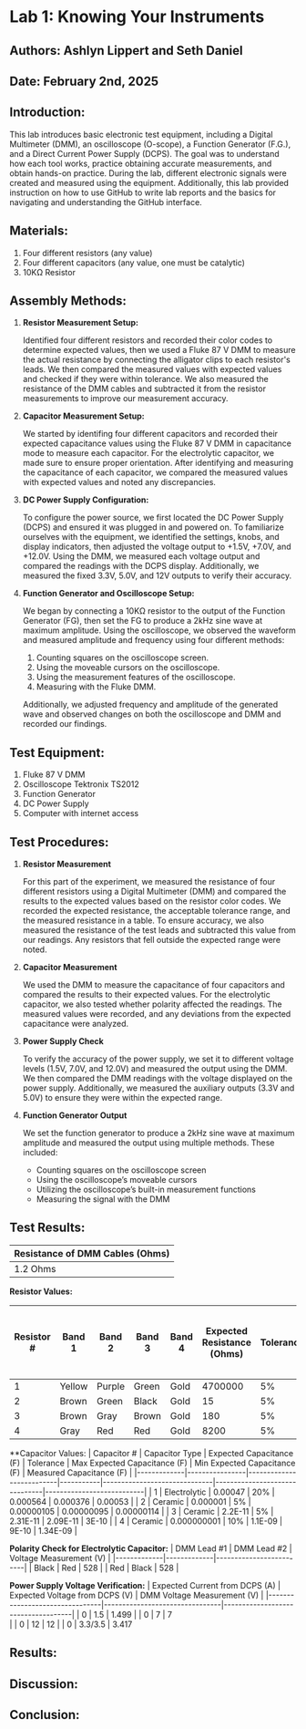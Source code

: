 # Lab 1: Knowing Your Instruments

## Authors: Ashlyn Lippert and Seth Daniel

## Date: February 2nd, 2025

## Introduction:
   This lab introduces basic electronic test equipment, including a Digital Multimeter (DMM), an oscilloscope (O-scope), a Function Generator (F.G.), and a Direct Current Power Supply (DCPS). The goal was to understand how each tool works, practice obtaining accurate measurements, and obtain hands-on practice. During the lab, different electronic signals were created and measured using the equipment.
   Additionally, this lab provided instruction on how to use GitHub to write lab reports and the basics for navigating and understanding the GitHub interface.

## Materials:
1. Four different resistors (any value)
2. Four different capacitors (any value, one must be catalytic)
3. 10KΩ Resistor

## Assembly Methods:
1. **Resistor Measurement Setup:**
   
   Identified four different resistors and recorded their color codes to determine expected values, then we used a Fluke 87 V DMM to measure the actual resistance by connecting the alligator clips to each resistor's leads.
   We then compared the measured values with expected values and checked if they were within tolerance. We also measured the resistance of the DMM cables and subtracted it from the resistor measurements to improve our measurement accuracy.

3. **Capacitor Measurement Setup:**
   
   We started by identifing four different capacitors and recorded their expected capacitance values using the Fluke 87 V DMM in capacitance mode to measure each capacitor. For the electrolytic capacitor, we made sure to ensure proper orientation. After identifying and measuring the capacitance of each capacitor, we compared the measured values with expected values and noted any discrepancies.

5. **DC Power Supply Configuration:**
   
   To configure the power source, we first located the DC Power Supply (DCPS) and ensured it was plugged in and powered on. To familiarize ourselves with the equipment, we identified the settings, knobs, and display indicators, then adjusted the voltage output to +1.5V, +7.0V, and +12.0V.
   Using the DMM, we measured each voltage output and compared the readings with the DCPS display. Additionally, we measured the fixed 3.3V, 5.0V, and 12V outputs to verify their accuracy.

7. **Function Generator and Oscilloscope Setup:**
   
   We began by connecting a 10KΩ resistor to the output of the Function Generator (FG), then set the FG to produce a 2kHz sine wave at maximum amplitude. Using the oscilloscope, we observed the waveform and measured amplitude and frequency using four different methods:
     1. Counting squares on the oscilloscope screen.
     2. Using the moveable cursors on the oscilloscope.
     3. Using the measurement features of the oscilloscope.
     4. Measuring with the Fluke DMM.
   
   Additionally, we adjusted frequency and amplitude of the generated wave and observed changes on both the oscilloscope and DMM and recorded our findings.

## Test Equipment:
1. Fluke 87 V DMM
2. Oscilloscope Tektronix TS2012
3. Function Generator
4. DC Power Supply
5. Computer with internet access
   
## Test Procedures:

1. **Resistor Measurement**

   For this part of the experiment, we measured the resistance of four different resistors using a Digital Multimeter (DMM) and compared the results to the expected values based on the resistor color codes. We recorded the expected resistance, the acceptable tolerance range, and the measured resistance in a table. To ensure accuracy, we also measured the resistance of the test leads and subtracted this value from our readings. Any resistors that fell outside the expected range were noted.


2. **Capacitor Measurement**

   We used the DMM to measure the capacitance of four capacitors and compared the results to their expected values. For the electrolytic capacitor, we also tested whether polarity affected the readings. The measured values were recorded, and any deviations from the expected capacitance were analyzed.


3. **Power Supply Check**

   To verify the accuracy of the power supply, we set it to different voltage levels (1.5V, 7.0V, and 12.0V) and measured the output using the DMM. We then compared the DMM readings with the voltage displayed on the power supply. Additionally, we measured the auxiliary outputs (3.3V and 5.0V) to ensure they were within the expected range.


4. **Function Generator Output**

   We set the function generator to produce a 2kHz sine wave at maximum amplitude and measured the output using multiple methods. These included:
      - Counting squares on the oscilloscope screen
      - Using the oscilloscope’s moveable cursors
      - Utilizing the oscilloscope’s built-in measurement functions
      - Measuring the signal with the DMM

## Test Results:
| Resistance of DMM Cables (Ohms) |
|---------------------------------|
|          1.2 Ohms               |

**Resistor Values:**

| Resistor # | Band 1 | Band 2 | Band 3 | Band 4 | Expected Resistance (Ohms) | Tolerance | Max Value (Ohms) | Min Value (Ohms) | Measured Resistance (Ohms) | Measured Resistance - Resistance of Cables (Ohms) |
|------------|--------|--------|--------|--------|--------------------------|-----------|----------------|----------------|----------------------|---------------------------------|
| 1          | Yellow | Purple | Green  | Gold   | 4700000                  | 5%        | 4935000        | 4465000        | 4720000              | 4719998.8                         |
| 2          | Brown  | Green  | Black  | Gold   | 15                        | 5%        | 15.75          | 14.25          | 15.7                  | 14.5                               |
| 3          | Brown  | Gray   | Brown  | Gold   | 180                       | 5%        | 189            | 171            | 187                   | 185.8                              |
| 4          | Gray   | Red    | Red    | Gold   | 8200                      | 5%        | 8610           | 7790           | 8230                  | 8228.8                             |

**Capacitor Values:
| Capacitor # | Capacitor Type | Expected Capacitance (F) | Tolerance | Max Expected Capacitance (F) | Min Expected Capacitance (F) | Measured Capacitance (F) |
|-------------|----------------|--------------------------|-----------|------------------------------|-------------------------------|---------------------------|
| 1           | Electrolytic   | 0.00047                  | 20%       | 0.000564                        | 0.000376                     | 0.00053                  |
| 2           | Ceramic        | 0.000001                 | 5%        | 0.00000105                      | 0.00000095                    | 0.00000114               |
| 3           | Ceramic        | 2.2E-11                  | 5%        | 2.31E-11                        | 2.09E-11                      | 3E-10                    |
| 4           | Ceramic        | 0.000000001              | 10%       | 1.1E-09                         | 9E-10                         | 1.34E-09                 |

**Polarity Check for Electrolytic Capacitor:**
| DMM Lead #1 | DMM Lead #2 | Voltage Measurement (V) |
|-------------|-------------|-------------------------|
| Black       | Red         | 528                     |
| Red         | Black       | 528                     |

**Power Supply Voltage Verification:**
| Expected Current from DCPS (A) | Expected Voltage from DCPS (V) | DMM Voltage Measurement (V) |
|--------------------------------|--------------------------------|------------------------------------|
| 0                              | 1.5                            | 1.499                              |
| 0                              | 7                              | 7                  
                |
| 0                              | 12                             | 12                                 |
| 0                              | 3.3/3.5                        | 3.417              

## Results:


## Discussion:


## Conclusion:
